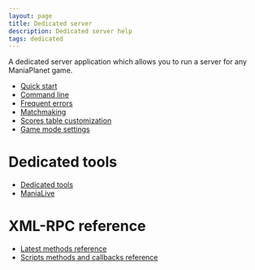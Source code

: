 ```yaml
---
layout: page
title: Dedicated server
description: Dedicated server help
tags: dedicated
---
```


A dedicated server application which allows you to run a server for any ManiaPlanet game.

* [Quick start](basic.html)
* [Command line](command-line.html)
* [Frequent errors](frequent-errors.html)
* [Matchmaking](matchmaking.html)
* [Scores table customization](customize-scores-table.html)
* [Game mode settings](settings-list.html)

# Dedicated tools

* [Dedicated tools](tools/.html)
* [ManiaLive](tools/manialive.html)

<!--# ManiaLive

* [Start a lobby (deprecated)](start-a-combo-lobby)-->

# XML-RPC reference

* [Latest methods reference](xmlrpc/methods/latest.html)
* [Scripts methods and callbacks reference](xmlrpc/xml-rpc-scripts.html)
